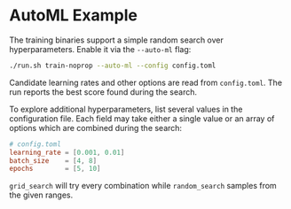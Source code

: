 # AutoML Example

The training binaries support a simple random search over hyperparameters.
Enable it via the `--auto-ml` flag:

```bash
./run.sh train-noprop --auto-ml --config config.toml
```

Candidate learning rates and other options are read from `config.toml`.
The run reports the best score found during the search.

To explore additional hyperparameters, list several values in the
configuration file. Each field may take either a single value or an array of
options which are combined during the search:

```toml
# config.toml
learning_rate = [0.001, 0.01]
batch_size    = [4, 8]
epochs        = [5, 10]
```

`grid_search` will try every combination while `random_search` samples from the
given ranges.
